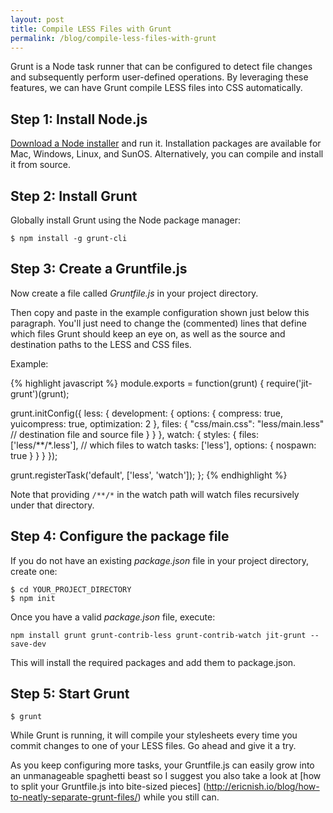 ```yaml
---
layout: post
title: Compile LESS Files with Grunt
permalink: /blog/compile-less-files-with-grunt
---
```


Grunt is a Node task runner that can be configured to detect file changes and
subsequently perform user-defined operations. By leveraging these features,
we can have Grunt compile LESS files into CSS automatically.

## Step 1: Install Node.js

[Download a Node installer](http://nodejs.org/download/) and run it.
Installation packages are available for Mac, Windows, Linux, and SunOS.
Alternatively, you can compile and install it from source.

## Step 2: Install Grunt

Globally install Grunt using the Node package manager:

```
$ npm install -g grunt-cli
```

## Step 3: Create a Gruntfile.js

Now create a file called *Gruntfile.js* in your project directory.

Then copy and paste in the example configuration shown just below this
paragraph. You'll just need to change the (commented) lines that define
which files Grunt should keep an eye on, as well as the source and destination
paths to the LESS and CSS files.

Example:

{% highlight javascript %}
module.exports = function(grunt) {
  require('jit-grunt')(grunt);

  grunt.initConfig({
    less: {
      development: {
        options: {
          compress: true,
          yuicompress: true,
          optimization: 2
        },
        files: {
          "css/main.css": "less/main.less" // destination file and source file
        }
      }
    },
    watch: {
      styles: {
        files: ['less/**/*.less'], // which files to watch
        tasks: ['less'],
        options: {
          nospawn: true
        }
      }
    }
  });

  grunt.registerTask('default', ['less', 'watch']);
};
{% endhighlight %}

Note that providing `/**/*` in the watch path will watch files recursively
under that directory.

## Step 4: Configure the package file

If you do not have an existing *package.json* file in your project directory,
create one:

```
$ cd YOUR_PROJECT_DIRECTORY
$ npm init
```

Once you have a valid *package.json* file, execute:

```
npm install grunt grunt-contrib-less grunt-contrib-watch jit-grunt --save-dev
```

This will install the required packages and add them to package.json.

## Step 5: Start Grunt

```
$ grunt
```

While Grunt is running, it will compile your stylesheets every time you commit
changes to one of your LESS files. Go ahead and give it a try.

As you keep configuring more tasks, your Gruntfile.js can easily grow into an
unmanageable spaghetti beast so I suggest you also take a look at [how to
split your Gruntfile.js into bite-sized pieces]
(http://ericnish.io/blog/how-to-neatly-separate-grunt-files/)
while you still can.
